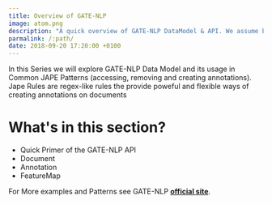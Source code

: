 ```yaml
---
title: Overview of GATE-NLP
image: atom.png
description: "A quick overview of GATE-NLP DataModel & API. We assume basic understanding of GATE framwork using the UI"
parmalink: /:path/
date: 2018-09-20 17:20:00 +0100
---
```


In this Series we will explore GATE-NLP Data Model and its usage in Common JAPE Patterns (accessing, removing and creating annotations). Jape Rules are regex-like rules the provide poweful and flexible ways of creating annotations on documents

# What's in this section?
- Quick Primer of the GATE-NLP API
- Document
- Annotation
- FeatureMap

For More examples and Patterns see GATE-NLP **[official site](https://gate.ac.uk/wiki/jape-repository/)**.
